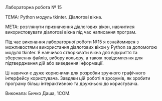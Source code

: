 Лабораторна робота № 15

ТЕМА: Python модуль tkinter. Діалогові вікна.

МЕТА: розглянути призначення діалогових вікон, навчитися використовувати діалогові вікна під час написання програм.

Під час виконання лабораторної роботи №15 я ознайомився з можливостями використання діалогових вікон у Python за допомогою модуля tkinter. Я навчився створювати вікна для відкриття та збереження файлів, вибору кольору, а також повідомлення для підтвердження дій або виведення інформації.

Ці навички є дуже корисними для розробки зручного графічного інтерфейсу користувача. Завдяки цій роботі я зрозумів, як зробити програму більш інтерактивною та дружньою до користувача.

Виконала: Бичко Даша, 1СОМ. 
